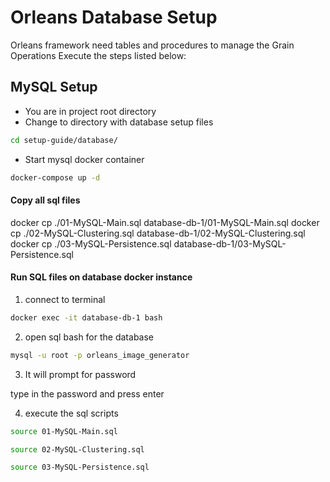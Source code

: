 # Orleans Database Setup

Orleans framework need tables and procedures to manage the Grain Operations
Execute the steps listed below:

## MySQL Setup

- You are in project root directory
- Change to directory with database setup files

```sh
cd setup-guide/database/
```

- Start mysql docker container

```sh
docker-compose up -d
```

#### Copy all sql files

docker cp ./01-MySQL-Main.sql database-db-1/01-MySQL-Main.sql
docker cp ./02-MySQL-Clustering.sql database-db-1/02-MySQL-Clustering.sql
docker cp ./03-MySQL-Persistence.sql database-db-1/03-MySQL-Persistence.sql

#### Run SQL files on database docker instance

1. connect to terminal 

```sh
docker exec -it database-db-1 bash
```

2. open sql bash for the database

```sh
mysql -u root -p orleans_image_generator
```

3. It will prompt for password

type in the password and press enter

4. execute the sql scripts

```sh
source 01-MySQL-Main.sql
```

```sh
source 02-MySQL-Clustering.sql
```

```sh
source 03-MySQL-Persistence.sql
```
